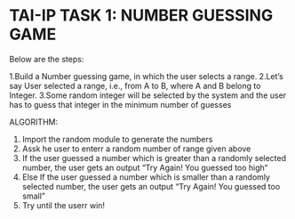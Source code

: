 # TAI-IP TASK 1: NUMBER GUESSING GAME

Below are the steps:

1.Build a Number guessing game, in which the user selects a range.
2.Let’s say User selected a range, i.e., from A to B, where A and B belong to Integer.
3.Some random integer will be selected by the system and the user has to guess that integer in the minimum number of guesses

ALGORITHM:
1. Import the random module to generate the numbers
2. Assk he user to enterr a random number of range given above
3. If the user guessed a number which is greater than a randomly selected number, the user gets an output “Try Again! You guessed too high“
4. Else If the user guessed a number which is smaller than a randomly selected number, the user gets an output “Try Again! You guessed too small”
5. Try until the  userr win!

   

